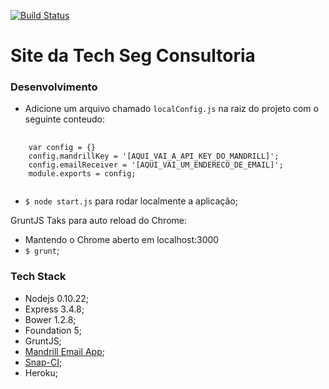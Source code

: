 [![Build Status](https://snap-ci.com/ojPJB-tgjJdBXLGE8I4BUobDQBQLhCdwGb20-116YV4/build_image)](https://snap-ci.com/projects/junior-ales/techseg/build_history)

# Site da Tech Seg Consultoria

### Desenvolvimento

- Adicione um arquivo chamado `localConfig.js` na raiz do projeto com o seguinte conteudo:

<pre>
  <code>
    var config = {}
    config.mandrillKey = '[AQUI_VAI_A_API_KEY_DO_MANDRILL]';
    config.emailReceiver = '[AQUI_VAI_UM_ENDERECO_DE_EMAIL]';
    module.exports = config;
  </code>
</pre>

- `$ node start.js` para rodar localmente a aplicação;

GruntJS Taks para auto reload do Chrome: 
- Mantendo o Chrome aberto em localhost:3000 
- `$ grunt`;

### Tech Stack

- Nodejs 0.10.22;
- Express 3.4.8;
- Bower 1.2.8; 
- Foundation 5;
- GruntJS;
- [Mandrill Email App](https://mandrillapp.com);
- [Snap-CI](http://www.snap-ci.com);
- Heroku;
